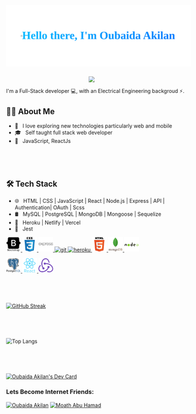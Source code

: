 <h1 align="center" > 

 <img src="https://github.com/OubaidaAkilan/OubaidaAkilan/blob/main/hellothere.svg" width="600px">

</h1>

<div style="display: flex; align-items: center; justify-content: center;">
  <img src="https://raw.githubusercontent.com/MartinHeinz/MartinHeinz/master/wave.gif" width="55px">
  
</div>

<p align="left"> I'm a Full-Stack developer 💻, with an Electrical Engineering backgroud ⚡.  

</p>  

<h2> 👩‍💻 About Me </h2>

- 🤩 &nbsp; I love exploring new technologies particularly web and mobile
- 🎓 &nbsp; Self taught full stack web developer
- 🌱 &nbsp; JavaScript, ReactJs

<br>
<br>
<br>

<h2>🛠 Tech Stack</h2>

- 🌐 &nbsp; HTML | CSS | JavaScript | React | Node.js | Express  | API | Authentication| OAuth | Scss 
- 🛢 &nbsp; MySQL | PostgreSQL | MongoDB | Mongoose | Sequelize
- 🚓 &nbsp; Heroku | Netlify | Vercel 
- 🔧 &nbsp; Jest 

<p align="left">  
<a href="https://getbootstrap.com" target="_blank" rel="noreferrer"> <img src="https://raw.githubusercontent.com/devicons/devicon/master/icons/bootstrap/bootstrap-plain-wordmark.svg" alt="bootstrap" width="40" height="40"/> </a>  <a href="https://www.w3schools.com/css/" target="_blank" rel="noreferrer"> <img src="https://raw.githubusercontent.com/devicons/devicon/master/icons/css3/css3-original-wordmark.svg" alt="css3" width="40" height="40"/> </a> <a href="https://expressjs.com" target="_blank" rel="noreferrer"> <img src="https://raw.githubusercontent.com/devicons/devicon/master/icons/express/express-original-wordmark.svg" alt="express" width="40" height="40"/> </a> <a href="https://git-scm.com/" target="_blank" rel="noreferrer"> <img src="https://www.vectorlogo.zone/logos/git-scm/git-scm-icon.svg" alt="git" width="40" height="40"/> </a>  <a href="https://heroku.com" target="_blank" rel="noreferrer"> <img src="https://www.vectorlogo.zone/logos/heroku/heroku-icon.svg" alt="heroku" width="40" height="40"/> </a>
 <a href="https://www.w3.org/html/" target="_blank" rel="noreferrer"> <img src="https://raw.githubusercontent.com/devicons/devicon/master/icons/html5/html5-original-wordmark.svg" alt="html5" width="40" height="40"/> </a>  <a href="https://www.mongodb.com/" target="_blank" rel="noreferrer"> <img src="https://raw.githubusercontent.com/devicons/devicon/master/icons/mongodb/mongodb-original-wordmark.svg" alt="mongodb" width="40" height="40"/> </a> <a href="https://nodejs.org" target="_blank" rel="noreferrer"> <img src="https://raw.githubusercontent.com/devicons/devicon/master/icons/nodejs/nodejs-original-wordmark.svg" alt="nodejs" width="40" height="40"/> </a> 
 
 <a href="https://www.postgresql.org" target="_blank" rel="noreferrer"> <img src="https://raw.githubusercontent.com/devicons/devicon/master/icons/postgresql/postgresql-original-wordmark.svg" alt="postgresql" width="40" height="40"/> </a> <a href="https://reactjs.org/" target="_blank" rel="noreferrer"> <img src="https://raw.githubusercontent.com/devicons/devicon/master/icons/react/react-original-wordmark.svg" alt="react" width="40" height="40"/> </a> </a> <a href="https://redux.js.org" target="_blank" rel="noreferrer"> <img src="https://raw.githubusercontent.com/devicons/devicon/master/icons/redux/redux-original.svg" alt="redux" width="40" height="40"/> </a>  </p>

<br>
<br>
<br>
 
[![GitHub Streak](http://github-readme-streak-stats.herokuapp.com?user=oubaidaakilan&hide_border=true&exclude_days=Fri&card_width=505)](https://git.io/streak-stats)

<br>
<br>
<br>

![Top Langs](https://github-readme-stats.vercel.app/api/top-langs/?username=oubaidaakilan&layout=compact)
<!-- [![Top Langs](https://github-readme-stats.vercel.app/api/top-langs/?username=oubaidaakilan)](https://github.com/anuraghazra/github-readme-stats) -->


<br>
<br>
<br>


<a href="https://app.daily.dev/Oubaidaakilan"><img src="https://api.daily.dev/devcards/3082bfff60404670aeeff21c71279859.png?r=864" width="400" alt="Oubaida Akilan's Dev Card"/></a>

<h3 >Lets Become Internet Friends:</h3>
<div align="left">
<p><a href="https://www.linkedin.com/in/oubaida-akilan-312470120/" target="blank"><img align="center" src="https://www.svgrepo.com/show/176736/linkedin-social-media.svg" alt="Oubaida Akilan" height="30" width="40" /></a> <a href="mailto:oubaida.jehad@outlook.com" target="blank"><img align="center" src="https://www.svgrepo.com/show/49695/mail.svg" alt="Moath Abu Hamad" height="30" width="40" /></a></p>
</div>

<!--
**Oubaidaakilan/Oubaidaakilan** is a ✨ _special_ ✨ repository because its `README.md` (this file) appears on your GitHub profile.

Here are some ideas to get you started:

- 🔭 I’m currently working on ...
- 🌱 I’m currently learning ...
- 👯 I’m looking to collaborate on ...
- 🤔 I’m looking for help with ...
- 💬 Ask me about ...
- 📫 How to reach me: ...
- 😄 Pronouns: ...
- ⚡ Fun fact: ...
-->
